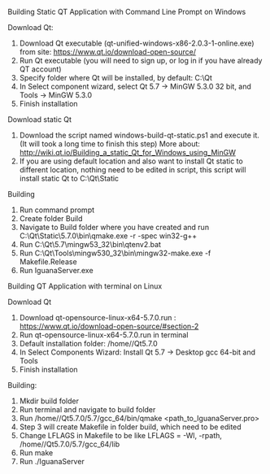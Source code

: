 Building Static QT Application with Command Line Prompt on Windows

Download Qt:
  1.	Download Qt executable (qt-unified-windows-x86-2.0.3-1-online.exe) from site: https://www.qt.io/download-open-source/
  2.	Run Qt executable (you will need to sign up, or log in if you have already QT account)
  3.	Specify folder where Qt will be installed, by default: C:\Qt
  4.	In Select component wizard, select Qt 5.7 -> MinGW 5.3.0 32 bit, and Tools -> MinGW 5.3.0
  5.	Finish installation

Download static Qt
  1.	Download the script named windows-build-qt-static.ps1 and execute it. (It will took a long time to finish this step) More about: http://wiki.qt.io/Building_a_static_Qt_for_Windows_using_MinGW
  2.	If you are using default location and also want to install Qt static to different location, nothing need to be edited in script, this script will install static Qt to C:\Qt\Static

Building
  1.	Run command prompt 
  2.	Create folder Build
  3.	Navigate to Build folder where you have created and run C:\Qt\Static\5.7.0\bin\qmake.exe <path to IguanaServer.pro> -r -spec win32-g++
  4.	Run C:\Qt\5.7\mingw53_32\bin\qtenv2.bat
  5.	Run C:\Qt\Tools\mingw530_32\bin\mingw32-make.exe -f Makefile.Release
  6.	Run IguanaServer.exe

Building QT Application with terminal on Linux

Download Qt
  1.	Download qt-opensource-linux-x64-5.7.0.run : https://www.qt.io/download-open-source/#section-2
  2.	Run qt-opensource-linux-x64-5.7.0.run in terminal
  3.	Default installation folder: /home/<user>/Qt5.7.0
  4.	In Select Components Wizard: Install Qt 5.7 -> Desktop gcc 64-bit and Tools
  5.	Finish installation


Building:
  1.	Mkdir build folder
  2.	Run terminal and navigate to build folder
  3.	Run /home/<user>/Qt5.7.0/5.7/gcc_64/bin/qmake <path_to_IguanaServer.pro>
  4.	Step 3 will create Makefile in folder build, which need to be edited
  5.	Change LFLAGS in Makefile to be like LFLAGS = -Wl, -rpath, /home/<user>/Qt5.7.0/5.7/gcc_64/lib
  6.	Run make
  7.	Run ./IguanaServer
